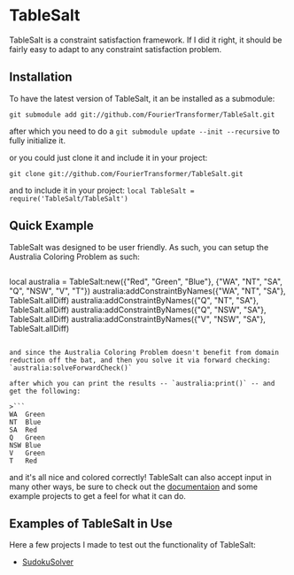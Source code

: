 TableSalt
=========
TableSalt is a constraint satisfaction framework. If I did it right, it should be fairly easy to adapt to any constraint satisfaction problem.

## Installation
To have the latest version of TableSalt, it an be installed as a submodule:

    git submodule add git://github.com/FourierTransformer/TableSalt.git

after which you need to do a `git submodule update --init --recursive` to fully initialize it.

or you could just clone it and include it in your project:

    git clone git://github.com/FourierTransformer/TableSalt.git

and to include it in your project: `local TableSalt = require('TableSalt/TableSalt')`

## Quick Example
TableSalt was designed to be user friendly. As such, you can setup the Australia Coloring Problem as such:

>```lua
local australia = TableSalt:new({"Red", "Green", "Blue"}, {"WA", "NT", "SA", "Q", "NSW", "V", "T"})
australia:addConstraintByNames({"WA", "NT", "SA"}, TableSalt.allDiff)
australia:addConstraintByNames({"Q", "NT", "SA"}, TableSalt.allDiff)
australia:addConstraintByNames({"Q", "NSW", "SA"}, TableSalt.allDiff)
australia:addConstraintByNames({"V", "NSW", "SA"}, TableSalt.allDiff)
```

and since the Australia Coloring Problem doesn't benefit from domain reduction off the bat, and then you solve it via forward checking: `australia:solveForwardCheck()`

after which you can print the results -- `australia:print()` -- and get the following:

>```
WA  Green
NT  Blue
SA  Red
Q   Green
NSW Blue
V   Green
T   Red
```

and it's all nice and colored correctly! TableSalt can also accept input in many other ways, be sure to check out the [documentaion](soon) and some example projects to get a feel for what it can do.

## Examples of TableSalt in Use
Here a few projects I made to test out the functionality of TableSalt:

- [SudokuSolver](http://github.com/FourierTransformer/SudokuSolver)
